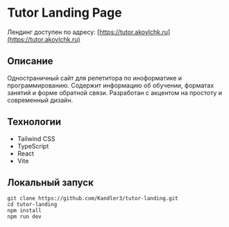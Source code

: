 # Tutor Landing Page

Лендинг доступен по адресу: [https://tutor.akovlchk.ru](https://tutor.akovlchk.ru)

## Описание

Одностраничный сайт для репетитора по иноформатике и программированию. Содержит информацию об обучении, форматах занятий и форме обратной связи. Разработан с акцентом на простоту и современный дизайн.

## Технологии

- Tailwind CSS
- TypeScript
- React
- Vite

## Локальный запуск

```
git clone https://github.com/Kandler3/tutor-landing.git
cd tutor-landing
npm install
npm run dev
```
